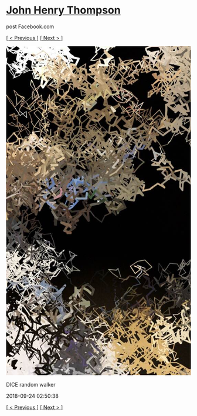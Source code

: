 # [John Henry Thompson](../README.md)
post Facebook.com

[[ < Previous ]](2018-09-24-2.md) [[ Next > ]](2018-09-24-4.md)

[![](../media/2018-09-24/Timeline-Photos-DICE-random-walker.jpg)](../README.md)

DICE random walker

2018-09-24 02:50:38

[[ < Previous ]](2018-09-24-2.md) [[ Next > ]](2018-09-24-4.md)